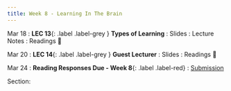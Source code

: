 ```yaml
---
title: Week 8 - Learning In The Brain
---
```


Mar 18
: **LEC 13**{: .label .label-grey } **Types of Learning**
    : Slides
: Lecture Notes
: Readings 📖

Mar 20
: **LEC 14**{: .label .label-grey } **Guest Lecturer**
    : Slides
: Readings 📖

Mar 24
: **Reading Responses Due - Week 8**{: .label .label-red}
    : [Submission](https://canvas.harvard.edu/courses/129605/assignments/794077)

Section:
